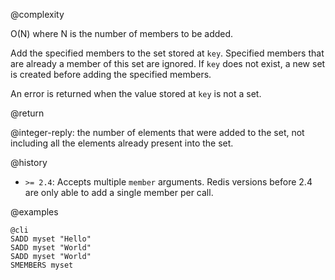 @complexity

O(N) where N is the number of members to be added.


Add the specified members to the set stored at `key`. Specified members that
are already a member of this set are ignored.  If `key` does not exist, a new
set is created before adding the specified members.

An error is returned when the value stored at `key` is not a set.

@return

@integer-reply: the number of elements that were added to the set, not including all the elements already present into the set.

@history

* `>= 2.4`: Accepts multiple `member` arguments. Redis versions before 2.4 are only able to add a single member per call.

@examples

    @cli
    SADD myset "Hello"
    SADD myset "World"
    SADD myset "World"
    SMEMBERS myset

